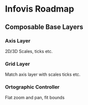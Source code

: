 # Infovis Roadmap

## Composable Base Layers

### Axis Layer

2D/3D
Scales, ticks etc.

### Grid Layer

Match axis layer with scales ticks etc.



### Ortographic Controller

Flat zoom and pan, fit bounds


